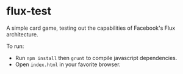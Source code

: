 flux-test
=========

A simple card game, testing out the capabilities of Facebook's Flux architecture.

To run:

- Run ```npm install``` then ```grunt``` to compile javascript dependencies.
- Open ```index.html``` in your favorite browser.
